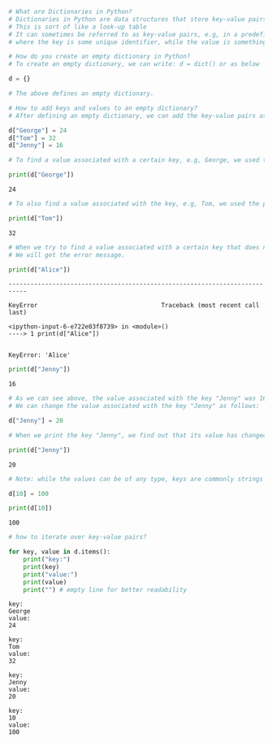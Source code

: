 ```python
# What are Dictionaries in Python?
# Dictionaries in Python are data structures that store key-value pairs, allowing for efficient data retrieval based on unique keys.
# This is sort of like a look-up table
# It can sometimes be referred to as key-value pairs, e.g, in a predefined dictionary: d = {"George": 24, "Tom": 32};
# where the key is some unique identifier, while the value is something we associate with that key.

# How do you create an empty dictionary in Python?
# To create an empty dictionary, we can write: d = dict() or as below 

d = {}

# The above defines an empty dictionary.
```


```python
# How to add keys and values to an empty dictionary?
# After defining an empty dictionary, we can add the key-value pairs as follows:

d["George"] = 24
d["Tom"] = 32
d["Jenny"] = 16
```


```python
# To find a value associated with a certain key, e.g, George, we used the print function below:

print(d["George"])
```

    24
    


```python
# To also find a value associated with the key, e.g, Tom, we used the print function below:

print(d["Tom"])
```

    32
    


```python
# When we try to find a value associated with a certain key that does not exist in the dictionary, e.g, Alice, 
# We will get the error message.

print(d["Alice"])
```


    ---------------------------------------------------------------------------

    KeyError                                  Traceback (most recent call last)

    <ipython-input-6-e722e03f8739> in <module>()
    ----> 1 print(d["Alice"])
    

    KeyError: 'Alice'



```python
print(d["Jenny"])
```

    16
    


```python
# As we can see above, the value associated with the key "Jenny" was 16,
# We can change the value associated with the key "Jenny" as follows:

d["Jenny"] = 20
```


```python
# When we print the key "Jenny", we find out that its value has changed from "16" to "20".

print(d["Jenny"])
```

    20
    


```python
# Note: while the values can be of any type, keys are commonly strings or numbers.

d[10] = 100
```


```python
print(d[10])
```

    100
    


```python
# how to iterate over key-value pairs?

for key, value in d.items():
    print("key:")
    print(key)
    print("value:")
    print(value)
    print("") # empty line for better readability
```

    key:
    George
    value:
    24
    
    key:
    Tom
    value:
    32
    
    key:
    Jenny
    value:
    20
    
    key:
    10
    value:
    100
    
    


```python

```

